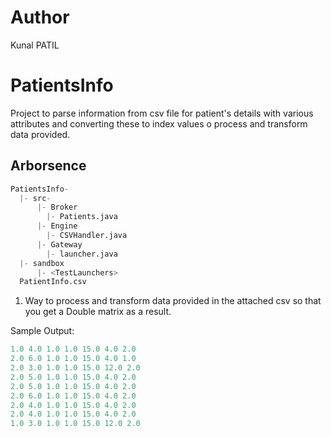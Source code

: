 # Author
Kunal PATIL

# PatientsInfo

Project to parse information from csv file for patient's details with various attributes and converting these to index values o process and transform data provided.

## Arborsence
```python
PatientsInfo-
  |- src-
      |- Broker
        |- Patients.java
      |- Engine
        |- CSVHandler.java
      |- Gateway
        |- launcher.java
  |- sandbox
      |- <TestLaunchers>
  PatientInfo.csv
 ```
  
1. Way to process and transform data provided in the attached csv so that you get a Double matrix as a result.

Sample Output:
```java
1.0 4.0 1.0 1.0 15.0 4.0 2.0 
2.0 6.0 1.0 1.0 15.0 4.0 1.0 
2.0 3.0 1.0 1.0 15.0 12.0 2.0 
2.0 5.0 1.0 1.0 15.0 4.0 2.0 
2.0 5.0 1.0 1.0 15.0 4.0 2.0 
2.0 6.0 1.0 1.0 15.0 4.0 2.0 
2.0 4.0 1.0 1.0 15.0 4.0 2.0 
2.0 4.0 1.0 1.0 15.0 4.0 2.0 
1.0 3.0 1.0 1.0 15.0 12.0 2.0 
```

